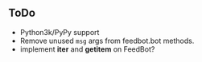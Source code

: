 ToDo
----

- Python3k/PyPy support
- Remove unused `msg` args from feedbot.bot methods.
- implement __iter__ and __getitem__ on FeedBot?

